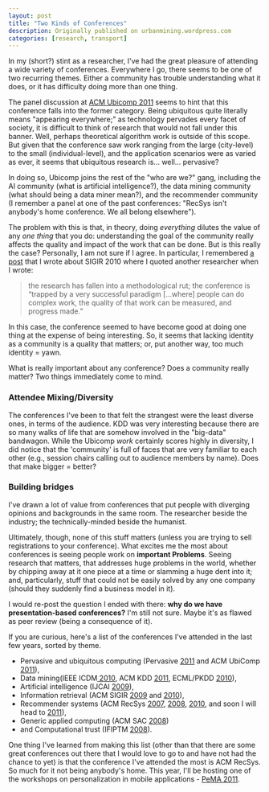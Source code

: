 ```yaml
---
layout: post
title: "Two Kinds of Conferences"
description: Originally published on urbanmining.wordpress.com
categories: [research, transport]
---
```


In my (short?) stint as a researcher, I've had the great pleasure of attending a wide variety of conferences. Everywhere I go, there seems to be one of two recurring themes. Either a community has trouble understanding what it does, or it has difficulty doing more than one thing.

The panel discussion at <a href="http://www.ubicomp.org/ubicomp2011/" target="_blank">ACM Ubicomp 2011</a> seems to hint that this conference falls into the former category. Being ubiquitous quite literally means "appearing everywhere;" as technology pervades every facet of society, it is difficult to think of research that would not fall under this banner. Well, perhaps theoretical algorithm work is outside of this scope. But given that the conference saw work ranging from the large (city-level) to the small (individual-level), and the application scenarios were as varied as ever, it seems that ubiquitous research is... well... pervasive?

In doing so, Ubicomp joins the rest of the "who are we?" gang, including the AI community (what is artificial intelligence?), the data mining community (what should being a data miner mean?), and the recommender community (I remember a panel at one of the past conferences: "RecSys isn't anybody's home conference. We all belong elsewhere").

The problem with this is that, in theory, doing _everything_ dilutes the value of any _one thing_ that you do: understanding the goal of the community really affects the quality and impact of the work that can be done. But is this really the case? Personally, I am not sure if I agree. In particular, I remembered <a href="http://mobblog.cs.ucl.ac.uk/2010/07/26/sigir-research-vs-reality/" target="_blank">a post</a> that I wrote about SIGIR 2010 where I quoted another researcher when I wrote:

> the research has fallen into a methodological rut; the conference is “trapped by a very successful paradigm [...where] people can do complex work, the quality of that work can be measured, and progress made.”

In this case, the conference seemed to have become good at doing one thing at the expense of being interesting. So, it seems that lacking identity as a community is a quality that matters; or, put another way, too much identity = yawn.

What is really important about any conference? Does a community really matter? Two things immediately come to mind.

### Attendee Mixing/Diversity

The conferences I've been to that felt the strangest were the least diverse ones, in terms of the audience. KDD was very interesting because there are so many walks of life that are somehow involved in the "big-data" bandwagon. While the Ubicomp _work_ certainly scores highly in diversity, I did notice that the 'community' is full of faces that are very familiar to each other (e.g., session chairs calling out to audience members by name). Does that make bigger = better?

### Building bridges

I've drawn a lot of value from conferences that put people with diverging opinions and backgrounds in the same room. The researcher beside the industry; the technically-minded beside the humanist.

Ultimately, though, none of this stuff matters (unless you are trying to sell registrations to your conference). What excites me the most about conferences is seeing people work on **important Problems**. Seeing research that matters, that addresses huge problems in the world, whether by chipping away at it one piece at a time or slamming a huge dent into it; and, particularly, stuff that could not be easily solved by any one company (should they suddenly find a business model in it).

I would re-post the question I ended with there: **why do we have presentation-based conferences?** I'm still not sure. Maybe it's as flawed as peer review (being a consequence of it).

If you are curious, here's a list of the conferences I've attended in the last few years, sorted by theme.

* Pervasive and ubiquitous computing (Pervasive <a href="http://pervasiveconference.org/2011/" target="_blank">2011</a> and ACM UbiComp <a href="http://www.ubicomp.org/ubicomp2011/" target="_blank">2011</a>),
* Data mining(IEEE ICDM<a href="http://datamining.it.uts.edu.au/icdm10/" target="_blank"> 2010</a>, ACM KDD <a href="http://www.kdd.org/kdd2011/" target="_blank">2011</a>, ECML/PKDD <a href="http://www.ecmlpkdd2010.org/" target="_blank">2010</a>),
* Artificial intelligence (IJCAI <a href="http://ijcai.org/~ijcai09/" target="_blank">2009</a>),
* Information retrieval (ACM SIGIR <a href="http://www.sigir2009.org/" target="_blank">2009</a> and <a href="http://www.sigir2010.org/doku.php" target="_blank">2010</a>),
* Recommender systems (ACM RecSys <a href="http://recsys.acm.org/2007/" target="_blank">2007</a>, <a href="http://recsys.acm.org/2008/index.html" target="_blank">2008</a>, <a href="http://recsys.acm.org/2010/" target="_blank">2010</a>, and soon I will head to <a href="http://recsys.acm.org/2011/index.shtml" target="_blank">2011</a>),
* Generic applied computing (ACM SAC <a href="http://www.acm.org/conferences/sac/sac2008/" target="_blank">2008</a>)
* and Computational trust (IFIPTM <a href="http://idtrust.xml.org/ifiptm-2008-privacy-security-and-trust-management-world-without-borders" target="_blank">2008</a>).

One thing I've learned from making this list (other than that there are some great conferences out there that I would love to go to and have not had the chance to yet) is that the conference I've attended the most is ACM RecSys. So much for it not being anybody's home. This year, I'll be hosting one of the workshops on personalization in mobile applications - <a href="http://pema2011.cs.ucl.ac.uk/" target="_blank">PeMA 2011</a>.
